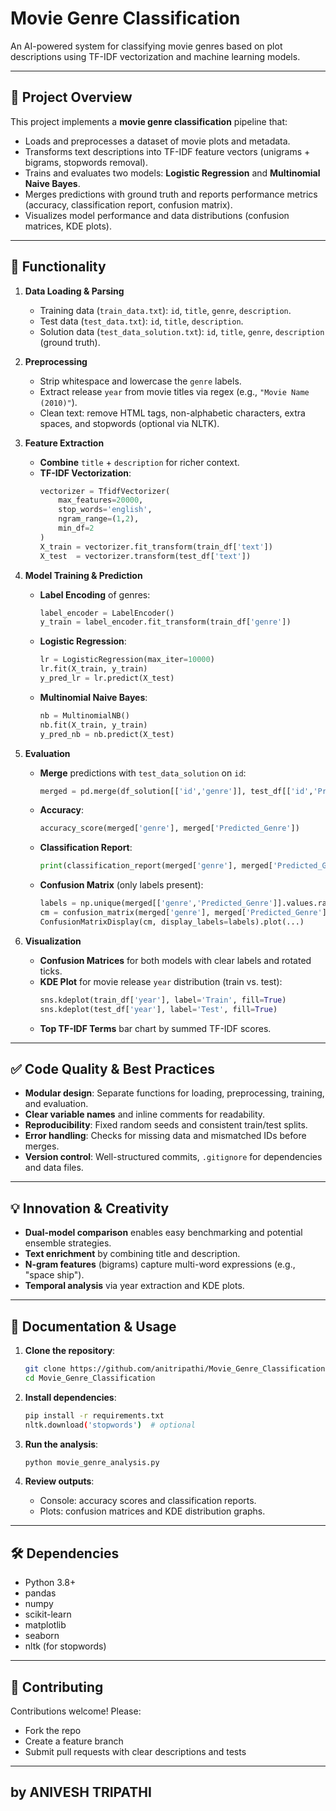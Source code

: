 # Movie Genre Classification

An AI-powered system for classifying movie genres based on plot descriptions using TF-IDF vectorization and machine learning models.

---

## 📖 Project Overview

This project implements a **movie genre classification** pipeline that:

- Loads and preprocesses a dataset of movie plots and metadata.
- Transforms text descriptions into TF-IDF feature vectors (unigrams + bigrams, stopwords removal).
- Trains and evaluates two models: **Logistic Regression** and **Multinomial Naive Bayes**.
- Merges predictions with ground truth and reports performance metrics (accuracy, classification report, confusion matrix).
- Visualizes model performance and data distributions (confusion matrices, KDE plots).

---

## 🚀 Functionality

1. **Data Loading & Parsing**
   - Training data (`train_data.txt`): `id`, `title`, `genre`, `description`.
   - Test data (`test_data.txt`): `id`, `title`, `description`.
   - Solution data (`test_data_solution.txt`): `id`, `title`, `genre`, `description` (ground truth).

2. **Preprocessing**
   - Strip whitespace and lowercase the `genre` labels.
   - Extract release `year` from movie titles via regex (e.g., `"Movie Name (2010)"`).
   - Clean text: remove HTML tags, non-alphabetic characters, extra spaces, and stopwords (optional via NLTK).

3. **Feature Extraction**
   - **Combine** `title` + `description` for richer context.
   - **TF-IDF Vectorization**:
     ```python
     vectorizer = TfidfVectorizer(
         max_features=20000,
         stop_words='english',
         ngram_range=(1,2),
         min_df=2
     )
     X_train = vectorizer.fit_transform(train_df['text'])
     X_test  = vectorizer.transform(test_df['text'])
     ```

4. **Model Training & Prediction**
   - **Label Encoding** of genres:
     ```python
     label_encoder = LabelEncoder()
     y_train = label_encoder.fit_transform(train_df['genre'])
     ```
   - **Logistic Regression**:
     ```python
     lr = LogisticRegression(max_iter=10000)
     lr.fit(X_train, y_train)
     y_pred_lr = lr.predict(X_test)
     ```
   - **Multinomial Naive Bayes**:
     ```python
     nb = MultinomialNB()
     nb.fit(X_train, y_train)
     y_pred_nb = nb.predict(X_test)
     ```

5. **Evaluation**
   - **Merge** predictions with `test_data_solution` on `id`:
     ```python
     merged = pd.merge(df_solution[['id','genre']], test_df[['id','Predicted_Genre']], on='id')
     ```
   - **Accuracy**:
     ```python
     accuracy_score(merged['genre'], merged['Predicted_Genre'])
     ```
   - **Classification Report**:
     ```python
     print(classification_report(merged['genre'], merged['Predicted_Genre'], target_names=label_encoder.classes_))
     ```
   - **Confusion Matrix** (only labels present):
     ```python
     labels = np.unique(merged[['genre','Predicted_Genre']].values.ravel())
     cm = confusion_matrix(merged['genre'], merged['Predicted_Genre'], labels=labels)
     ConfusionMatrixDisplay(cm, display_labels=labels).plot(...)
     ```

6. **Visualization**
   - **Confusion Matrices** for both models with clear labels and rotated ticks.
   - **KDE Plot** for movie release `year` distribution (train vs. test):
     ```python
     sns.kdeplot(train_df['year'], label='Train', fill=True)
     sns.kdeplot(test_df['year'], label='Test', fill=True)
     ```
   - **Top TF-IDF Terms** bar chart by summed TF-IDF scores.

---

## ✅ Code Quality & Best Practices

- **Modular design**: Separate functions for loading, preprocessing, training, and evaluation.
- **Clear variable names** and inline comments for readability.
- **Reproducibility**: Fixed random seeds and consistent train/test splits.
- **Error handling**: Checks for missing data and mismatched IDs before merges.
- **Version control**: Well-structured commits, `.gitignore` for dependencies and data files.

---

## 💡 Innovation & Creativity

- **Dual-model comparison** enables easy benchmarking and potential ensemble strategies.
- **Text enrichment** by combining title and description.
- **N-gram features** (bigrams) capture multi-word expressions (e.g., "space ship").
- **Temporal analysis** via year extraction and KDE plots.

---

## 📝 Documentation & Usage

1. **Clone the repository**:
   ```bash
   git clone https://github.com/anitripathi/Movie_Genre_Classification.git
   cd Movie_Genre_Classification
   ```

2. **Install dependencies**:
   ```bash
   pip install -r requirements.txt
   nltk.download('stopwords')  # optional
   ```

3. **Run the analysis**:
   ```bash
   python movie_genre_analysis.py
   ```

4. **Review outputs**:
   - Console: accuracy scores and classification reports.
   - Plots: confusion matrices and KDE distribution graphs.

---

## 🛠 Dependencies

- Python 3.8+
- pandas
- numpy
- scikit-learn
- matplotlib
- seaborn
- nltk (for stopwords)

---

## 🤝 Contributing

Contributions welcome! Please:
- Fork the repo
- Create a feature branch
- Submit pull requests with clear descriptions and tests

---
## by ANIVESH TRIPATHI

